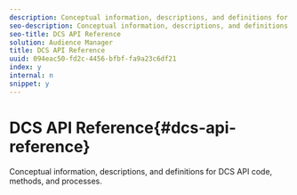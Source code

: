 ```yaml
---
description: Conceptual information, descriptions, and definitions for DCS API code, methods, and processes.
seo-description: Conceptual information, descriptions, and definitions for DCS API code, methods, and processes.
seo-title: DCS API Reference
solution: Audience Manager
title: DCS API Reference
uuid: 094eac50-fd2c-4456-bfbf-fa9a23c6df21
index: y
internal: n
snippet: y
---
```


# DCS API Reference{#dcs-api-reference}

Conceptual information, descriptions, and definitions for DCS API code, methods, and processes.

